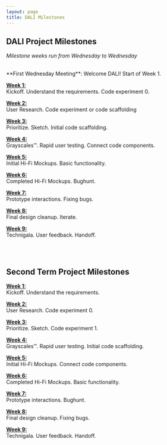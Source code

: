 ```yaml
---
layout: page
title: DALI Milestones
---
```



## DALI Project Milestones

*Milestone weeks run from Wednesday to Wednesday*

<br>
**First Wednesday Meeting**: Welcome DALI! Start of Week 1.

[**Week 1:**](week01/)<br>
Kickoff. Understand the requirements. Code experiment 0.


[**Week 2:**](week02/)<br>
User Research. Code experiment or code scaffolding


[**Week 3:**](week03/)<br>
Prioritize. Sketch. Initial code scaffolding.


[**Week 4:**](week04/)<br>
Grayscales™. Rapid user testing. Connect code components.


[**Week 5:**](week05/)<br>
Initial Hi-Fi Mockups. Basic functionality.


[**Week 6:**](week06/)<br>
Completed Hi-Fi Mockups.  Bughunt.


[**Week 7:**](week07/)<br>
Prototype interactions. Fixing bugs.


[**Week 8:**](week08/)<br>
Final design cleanup. Iterate.


[**Week 9:**](week09/)<br>
Technigala. User feedback. Handoff.

<br>
<br>


## Second Term Project Milestones

[**Week 1:**](week21/)<br>
Kickoff. Understand the requirements.


[**Week 2:**](week22/)<br>
User Research. Code experiment 0.


[**Week 3:**](week23/)<br>
Prioritize. Sketch. Code experiment 1.


[**Week 4:**](week24/)<br>
Grayscales™. Rapid user testing. Initial code scaffolding.


[**Week 5:**](week25/)<br>
Initial Hi-Fi Mockups. Connect code components.


[**Week 6:**](week26/)<br>
Completed Hi-Fi Mockups. Basic functionality.


[**Week 7:**](week27/)<br>
Prototype interactions. Bughunt.


[**Week 8:**](week28/)<br>
Final design cleanup. Fixing bugs.


[**Week 9:**](week29/)<br>
Technigala. User feedback. Handoff.

